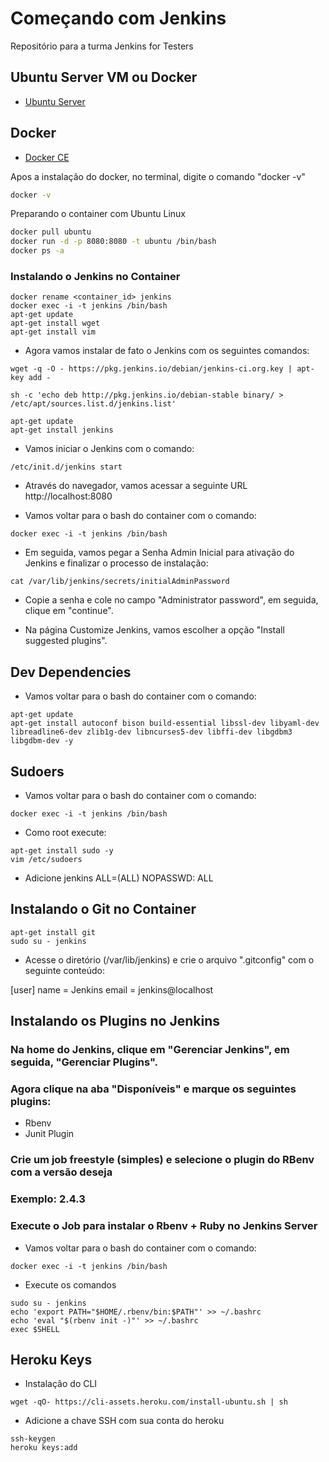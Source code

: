 # Começando com Jenkins

Repositório para a turma Jenkins for Testers


## Ubuntu Server VM ou Docker
  * [Ubuntu Server](http://getgauge.io/get-started/index.html)
      
## Docker

  * [Docker CE](https://download.docker.com)

Apos a instalação do docker, no terminal, digite o comando "docker -v"
```sh
docker -v
```
Preparando o container com Ubuntu Linux

```sh
docker pull ubuntu
docker run -d -p 8080:8080 -t ubuntu /bin/bash
docker ps -a
```
###  Instalando o Jenkins no Container

```
docker rename <container_id> jenkins
docker exec -i -t jenkins /bin/bash
apt-get update
apt-get install wget
apt-get install vim
```
* Agora vamos instalar de fato o Jenkins com os seguintes comandos:

```
wget -q -O - https://pkg.jenkins.io/debian/jenkins-ci.org.key | apt-key add -
```
```
sh -c 'echo deb http://pkg.jenkins.io/debian-stable binary/ > /etc/apt/sources.list.d/jenkins.list'
```

```
apt-get update
apt-get install jenkins
```

* Vamos iniciar o Jenkins com o comando:

```
/etc/init.d/jenkins start
```

* Através do navegador, vamos acessar a seguinte URL http://localhost:8080

* Vamos voltar para o bash do container com o comando:

```
docker exec -i -t jenkins /bin/bash
```

* Em seguida, vamos pegar a Senha Admin Inicial para ativação do Jenkins e finalizar o processo de instalação:

```
cat /var/lib/jenkins/secrets/initialAdminPassword
```

* Copie a senha e cole no campo "Administrator password", em seguida, clique em "continue".

* Na página Customize Jenkins, vamos escolher a opção "Install suggested plugins".


## Dev Dependencies
* Vamos voltar para o bash do container com o comando:

```
apt-get update
apt-get install autoconf bison build-essential libssl-dev libyaml-dev libreadline6-dev zlib1g-dev libncurses5-dev libffi-dev libgdbm3 libgdbm-dev -y
```

## Sudoers

* Vamos voltar para o bash do container com o comando:

```
docker exec -i -t jenkins /bin/bash
```

* Como root execute:

```
apt-get install sudo -y
vim /etc/sudoers
```

* Adicione jenkins ALL=(ALL) NOPASSWD: ALL


## Instalando o Git no Container

```
apt-get install git
sudo su - jenkins
```

* Acesse o diretório (/var/lib/jenkins) e crie o arquivo ".gitconfig" com o seguinte conteúdo:

[user]
  name = Jenkins
  email = jenkins@localhost


## Instalando os Plugins no Jenkins

### Na home do Jenkins, clique em "Gerenciar Jenkins", em seguida, "Gerenciar Plugins".

### Agora clique na aba "Disponíveis" e marque os seguintes plugins:

* Rbenv
* Junit Plugin

### Crie um job freestyle (simples) e selecione o plugin do RBenv com a versão deseja
### Exemplo: 2.4.3
### Execute o Job para instalar o Rbenv + Ruby no Jenkins Server


* Vamos voltar para o bash do container com o comando:

```
docker exec -i -t jenkins /bin/bash
```

* Execute os comandos

```
sudo su - jenkins
echo 'export PATH="$HOME/.rbenv/bin:$PATH"' >> ~/.bashrc
echo 'eval "$(rbenv init -)"' >> ~/.bashrc
exec $SHELL
```


## Heroku Keys

* Instalação do CLI

```
wget -qO- https://cli-assets.heroku.com/install-ubuntu.sh | sh
```

* Adicione a chave SSH com sua conta do heroku

```
ssh-keygen
heroku keys:add
```





